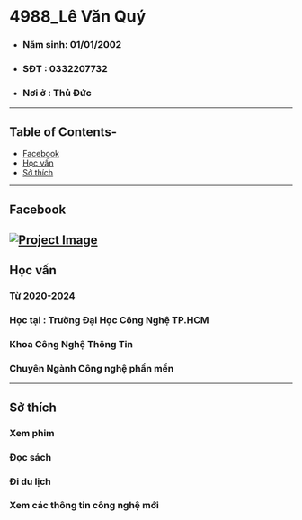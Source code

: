 # 4988_Lê Văn Quý
- ### Năm sinh: 01/01/2002

- ### SĐT : 0332207732
- ### Nơi ở : Thủ Đức

---
## Table of Contents-

- [Facebook](#Facebook)
- [Học vấn](#Họcvấn)
- [Sở thích](#sởthich)
---
## Facebook
[![Project Image](https://banghieuminhkhang.com/upload/Thu-vien/logo-facebook-vector-11.jpg)](https://www.facebook.com/lequy3322/)
---
## Học vấn
### Từ 2020-2024
### Học tại : Trường Đại Học Công Nghệ TP.HCM
### Khoa Công Nghệ Thông Tin
### Chuyên Ngành Công nghệ phần mền

---
## Sở thích
### Xem phim
### Đọc sách
### Đi du lịch
### Xem các thông tin công nghệ mới
